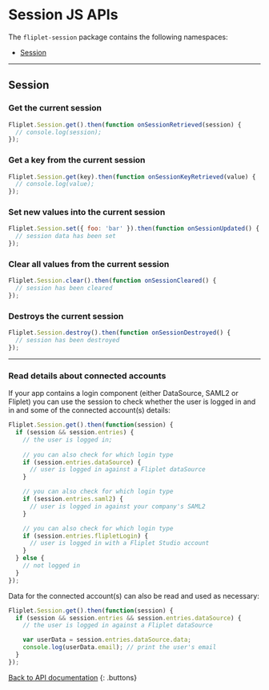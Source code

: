 # Session JS APIs

The `fliplet-session` package contains the following namespaces:

- [Session](#session)

---

## Session

### Get the current session

```js
Fliplet.Session.get().then(function onSessionRetrieved(session) {
  // console.log(session);
});
```

### Get a key from the current session

```js
Fliplet.Session.get(key).then(function onSessionKeyRetrieved(value) {
  // console.log(value);
});
```

### Set new values into the current session

```js
Fliplet.Session.set({ foo: 'bar' }).then(function onSessionUpdated() {
  // session data has been set
});
```

### Clear all values from the current session

```js
Fliplet.Session.clear().then(function onSessionCleared() {
  // session has been cleared
});
```

### Destroys the current session

```js
Fliplet.Session.destroy().then(function onSessionDestroyed() {
  // session has been destroyed
});
```

---

### Read details about connected accounts

If your app contains a login component (either DataSource, SAML2 or Fliplet) you can use the session to check whether the user is logged in and in and some of the connected account(s) details:

```js
Fliplet.Session.get().then(function(session) {
  if (session && session.entries) {
    // the user is logged in;
    
    // you can also check for which login type
    if (session.entries.dataSource) {
      // user is logged in against a Fliplet dataSource
    }

    // you can also check for which login type
    if (session.entries.saml2) {
      // user is logged in against your company's SAML2
    }

    // you can also check for which login type
    if (session.entries.flipletLogin) {
      // user is logged in with a Fliplet Studio account
    }
  } else {
    // not logged in
  }
});
```

Data for the connected account(s) can also be read and used as necessary:

```js
Fliplet.Session.get().then(function(session) {
  if (session && session.entries && session.entries.dataSource) {
    // the user is logged in against a Fliplet dataSource

    var userData = session.entries.dataSource.data;
    console.log(userData.email); // print the user's email
  }
});
```

[Back to API documentation](../API-Documentation.md)
{: .buttons}
